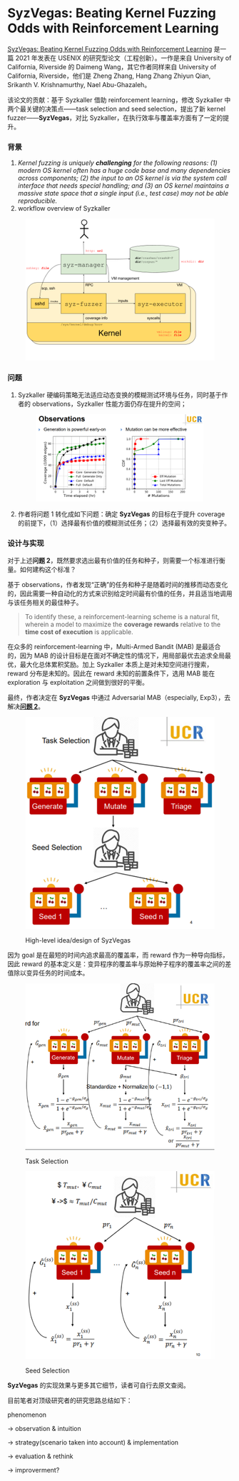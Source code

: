 # SyzVegas: Beating Kernel Fuzzing Odds with Reinforcement Learning

[SyzVegas: Beating Kernel Fuzzing Odds with Reinforcement Learning](https://www.usenix.org/system/files/sec21-wang-daimeng.pdf) 是一篇 2021 年发表在 USENIX 的研究型论文（工程创新）。一作是来自 University of California, Riverside 的  Daimeng Wang，其它作者同样来自 University of California, Riverside，他们是 Zheng Zhang, Hang Zhang Zhiyun Qian, Srikanth V. Krishnamurthy, Nael Abu-Ghazaleh。

该论文的贡献：基于 Syzkaller 借助 reinforcement learning，修改 Syzkaller 中两个最关键的决策点——task selection and seed selection，提出了新 kernel fuzzer——**SyzVegas**，对比 Syzkaller，在执行效率与覆盖率方面有了一定的提升。

### 背景

1. _Kernel fuzzing is uniquely **challenging** for the following reasons: (1) modern OS kernel often has a huge code base and many dependencies across components; (2) the input to an OS kernel is via the system call interface that needs special handling; and (3) an OS kernel maintains a massive state space that a single input (i.e., test case) may not be able reproducible._&#x20;
2. workflow overview of Syzkaller

<figure><img src="../../.gitbook/assets/image.png" alt=""><figcaption></figcaption></figure>

### **问题**

1.  Syzkaller 硬编码策略无法适应动态变换的模糊测试环境与任务，同时基于作者的 observations，Syzkaller 性能方面仍存在提升的空间；                                                                                                                      &#x20;

    <figure><img src="../../.gitbook/assets/image (1).png" alt="" width="375"><figcaption></figcaption></figure>
2. 作者将问题 1 转化成如下问题：确定 **SyzVegas** 的目标在于提升 coverage 的前提下，（1）选择最有价值的模糊测试任务；（2）选择最有效的突变种子。

### **设计与实现**

对于上述**问题 2**，既然要求选出最有价值的任务和种子，则需要一个标准进行衡量。如何建构这个标准？

基于 observations，作者发现“正确”的任务和种子是随着时间的推移而动态变化的，因此需要一种自动化的方式来识别给定时间最有价值的任务，并且适当地调用与该任务相关的最佳种子。

> To identify these, a reinforcement-learning scheme is a natural fit, wherein a model to maximize the **coverage rewards** relative to the **time cost of execution** is applicable.

在众多的 reinforcement-learning 中，Multi-Armed Bandit (MAB) 是最适合的，因为 MAB 的设计目标是在面对不确定性的情况下，用局部最优去追求全局最优，最大化总体累积奖励。加上 Syzkaller 本质上是对未知空间进行搜索，reward 分布是未知的。因此在 reward 未知的前置条件下，选用 MAB 能在 exploration 与 exploitation 之间做到很好的平衡。

最终，作者决定在 **SyzVegas** 中通过 Adversarial MAB（especially, Exp3），去解决[**问题 2**](syzvegas-beating-kernel-fuzzing-odds-with-reinforcement-learning.md#wen-ti)。

<figure><img src="../../.gitbook/assets/image (2).png" alt=""><figcaption><p>High-level idea/design of SyzVegas</p></figcaption></figure>

因为  goal 是在最短的时间内追求最高的覆盖率，而 reward 作为一种导向指标，因此 reward 的基本定义是：变异程序的覆盖率与原始种子程序的覆盖率之间的差值除以变异任务的时间成本。

<figure><img src="../../.gitbook/assets/image (3).png" alt=""><figcaption><p>Task Selection</p></figcaption></figure>

<figure><img src="../../.gitbook/assets/image (4).png" alt=""><figcaption><p>Seed Selection</p></figcaption></figure>

**SyzVegas** 的实现效果与更多其它细节，读者可自行去原文查阅。



目前笔者对顶级研究者的研究思路总结如下：

phenomenon

→ observation & intuition

→ strategy(scenario taken into account) & implementation

→ evaluation & rethink

→ improverment?





